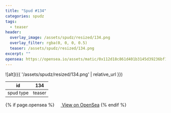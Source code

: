```yaml
---
title: "Spud #134"
categories: spudz
tags:
  - teaser
header:
  overlay_image: /assets/spudz/resized/134.png
  overlay_filter: rgba(0, 0, 0, 0.5)
  teaser: /assets/spudz/resized/134.png
excerpt: ""
opensea: https://opensea.io/assets/matic/0x112d18c861d401b3145d39236bf149f01e18beed/134
---
```

![alt]({{ '/assets/spudz/resized/134.png' | relative_url }})

| id | 134 |
|-|-|
| spud type | teaser |

{% if page.opensea %}
<a href="{{page.opensea}}" class="btn btn--info" onclick="window.open(this.href, '_blank'); return false;"><img src="/assets/images/opensea.svg" width="16px"><span>  View on OpenSea</span></a>
{% endif %}
